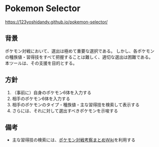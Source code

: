 # Pokemon Selector

https://123yoshidandy.github.io/pokemon-selector/

## 背景

ポケモン対戦において、選出は極めて重要な選択である。
しかし、各ポケモンの種族値・習得技をすべて把握することは難しく、適切な選出は困難である。
本ツールは、その支援を目的とする。

## 方針

1. （事前に）自身のポケモン6体を入力する
2. 相手のポケモン6体を入力する
3. 相手のポケモンのタイプ・種族値・主な習得技を検索して表示する
4. さらには、それに対して選出すべきポケモンを示唆する

## 備考

- 主な習得技の検索には、[ポケモン対戦考察まとめWiki](https://latest.pokewiki.net/)を利用する
